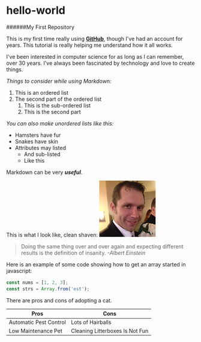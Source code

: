 # hello-world
######My First Repository

This is my first time really using **[GitHub](http://github.com)**, though I've had an account for years. This tutorial is really helping me understand how it all works.

I've been interested in computer science for as long as I can remember, over 30 years. I've always been fascinated by technology and love to 
create things.

*Things to consider while using Markdown:*
1. This is an ordered list
2. The second part of the ordered list
	1. This is the sub-ordered list
	2. This is the second part

*You can also make unordered lists like this:*
* Hamsters have fur
* Snakes have skin
* Attributes may listed
	* And sub-listed
	* Like this

Markdown can be very *__useful__*.

This is what I look like, clean shaven:
![My Mugshot](AdamFacePic.jpg)

> Doing the same thing over and over again
> and expecting different results
> is the definition of insanity.
*-Albert Einstein*

Here is an example of some code showing how to get an array started in javascript:
```javascript
const nums = [1, 2, 3];
const strs = Array.from('est');
```

There are pros and cons of adopting a cat.

Pros | Cons
---- | ----
Automatic Pest Control | Lots of Hairballs
Low Maintenance Pet | Cleaning Litterboxes Is Not Fun


